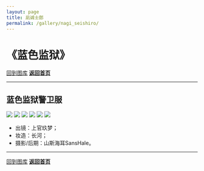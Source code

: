 ```yaml
---
layout: page
title: 凪诚士郎
permalink: /gallery/nagi_seishiro/
---
```


<haed>
    <link rel="stylesheet" href="../../css/gallery.css">
</haed>

# 《蓝色监狱》

[回到图库](../)
[**返回首页**](https://www.jumern.com/)

---

## 蓝色监狱警卫服

<div class="horizontal">
    <img src="https://image.jumern.com/cosplay/nagi_seishiro-001.jpg" />
    <img src="https://image.jumern.com/cosplay/nagi_seishiro-002.jpg" />
    <img src="https://image.jumern.com/cosplay/nagi_seishiro-003.jpg" />
    <img src="https://image.jumern.com/cosplay/nagi_seishiro-004.jpg" />
    <img src="https://image.jumern.com/cosplay/nagi_seishiro-005.jpg" />
    <img src="https://image.jumern.com/cosplay/nagi_seishiro-006.jpg" />
</div>

- 出镜：上官玖梦；
- 妆造：长河；
- 摄影/后期：山斯海耳SansHale。

---

[回到图库](../)
[**返回首页**](https://www.jumern.com/)